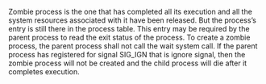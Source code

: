 Zombie process is the one that has completed all its execution and all the system resources
associated with it have been released. But the process’s entry is still there in the process table.
This entry may be required by the parent process to read the exit status of the process.
To create a zombie process, the parent process shall not call the wait system call.
If the parent process has registered for signal SIG_IGN that is ignore signal, then the zombie
process will not be created and the child process will die after it completes execution.
